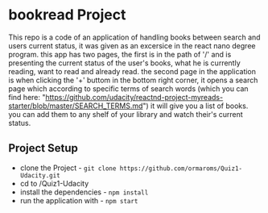 # bookread Project

This repo is a code of an application of handling books between search and users current status, it was given as an excersice in the 
react nano degree program.
this app has two pages, the first is in the path of '/' and is presenting the current status of the user's books, what he is 
currently reading, want to read and already read. 
the second page in the application is when clicking the '+' buttom in the bottom right corner, it opens a search page which according
to specific terms of search words (which you can find here: "https://github.com/udacity/reactnd-project-myreads-starter/blob/master/SEARCH_TERMS.md")
it will give you a list of books. you can add them to any shelf of your library and watch their's current status.

## Project Setup

* clone the Project - `git clone https://github.com/ormaroms/Quiz1-Udacity.git`
* cd to /Quiz1-Udacity
* install the dependencies - `npm install`
* run the application with - `npm start`
